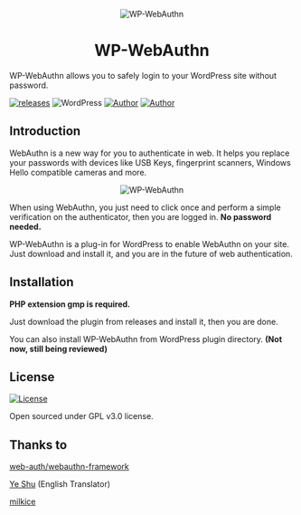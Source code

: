 <p style="text-align: center">
<img src="https://img.flyhigher.top/wwa-gh-logo.png" alt="WP-WebAuthn" style="max-width: 256px">
</p>

<h1 style="text-align: center">WP-WebAuthn</h1>


WP-WebAuthn allows you to safely login to your WordPress site without password.

<a href="https://github.com/yrccondor/wp-webauthn/releases"><img alt="releases" src="https://img.shields.io/github/release/yrccondor/wp-webauthn.svg?style=flat-square"/></a>
<img alt="WordPress" src="https://img.shields.io/badge/WordPress-5.0%2B-blue.svg?style=flat-square"/>
<a href="https://axton.cc"><img alt="Author" src="https://img.shields.io/badge/author-Axton-red.svg?style=flat-square"/></a>
<a href="https://flyhigher.top"><img alt="Author" src="https://img.shields.io/badge/made%20with-%e2%9d%a4-ff69b4.svg?style=flat-square"/></a>

## Introduction

WebAuthn is a new way for you to authenticate in web. It helps you replace your passwords with devices like USB Keys, fingerprint scanners, Windows Hello compatible cameras and more.

<p style="text-align: center">
<img src="https://img.flyhigher.top/gh-wwa-win-hello.png" alt="WP-WebAuthn" style="max-width: 512px">
</p>

When using WebAuthn, you just need to click once and perform a simple verification on the authenticator, then you are logged in. **No password needed.**

WP-WebAuthn is a plug-in for WordPress to enable WebAuthn on your site. Just download and install it, and you are in the future of web authentication.

## Installation

**PHP extension gmp is required.**

Just download the plugin from releases and install it, then you are done.

You can also install WP-WebAuthn from WordPress plugin directory. **(Not now, still being reviewed)**

## License

<a href="https://github.com/yrccondor/wp-webauthn/blob/master/LICENSE"><img alt="License" src="https://img.shields.io/badge/license-GPL%20V3.0-orange.svg?style=flat-square"/></a>

Open sourced under GPL v3.0 license.

## Thanks to

[web-auth/webauthn-framework](https://github.com/web-auth/webauthn-framework)

[Ye Shu](https://github.com/yechs) (English Translator)

[milkice](https://github.com/milkice233)